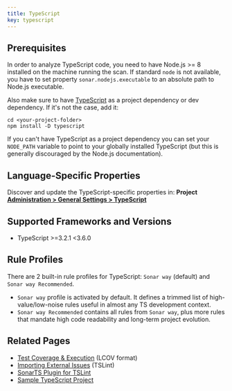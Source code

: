 ```yaml
---
title: TypeScript
key: typescript
---
```


<!-- static -->
<!-- update_center:typescript -->
<!-- /static -->


## Prerequisites
In order to analyze TypeScript code, you need to have Node.js >= 8 installed on the machine running the scan. If standard `node` is not available, you have to set property `sonar.nodejs.executable` to an absolute path to Node.js executable.

Also make sure to have [TypeScript](https://www.npmjs.com/package/typescript) as a project dependency or dev dependency. If it's not the case, add it:
```
cd <your-project-folder>
npm install -D typescript
```
If you can't have TypeScript as a project dependency you can set your `NODE_PATH` variable to point to your globally installed TypeScript (but this is generally discouraged by the Node.js documentation).

## Language-Specific Properties

Discover and update the TypeScript-specific properties in: **<!-- sonarcloud -->Project <!-- /sonarcloud -->[Administration > General Settings > TypeScript](/#sonarqube-admin#/admin/settings?category=typescript)**

## Supported Frameworks and Versions
* TypeScript >=3.2.1 <3.6.0

## Rule Profiles

There are 2 built-in rule profiles for TypeScript: `Sonar way` (default) and `Sonar way Recommended`.
* `Sonar way` profile is activated by default. It defines a trimmed list of high-value/low-noise rules useful in almost any TS development context.
* `Sonar way Recommended` contains all rules from `Sonar way`, plus more rules that mandate high code readability and long-term project evolution.

## Related Pages

* [Test Coverage & Execution](/analysis/coverage/) (LCOV format)
* [Importing External Issues](/analysis/external-issues/) (TSLint)
* [SonarTS Plugin for TSLint](https://www.npmjs.com/package/tslint-sonarts)
* [Sample TypeScript Project](https://github.com/SonarSource/SonarTS-example/)
